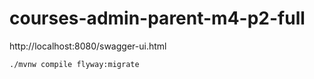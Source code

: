 # courses-admin-parent-m4-p2-full

http://localhost:8080/swagger-ui.html


`./mvnw compile flyway:migrate`
